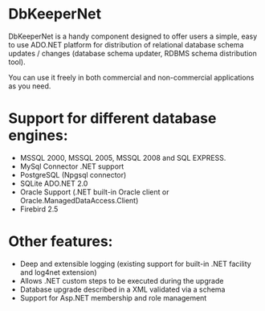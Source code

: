# DbKeeperNet

DbKeeperNet is a handy component designed to offer users a simple, easy to use ADO.NET platform for distribution 
of relational database schema updates / changes (database schema updater, RDBMS schema distribution tool). 

You can use it freely in both commercial and non-commercial applications as you need. 

# Support for different database engines:

* MSSQL 2000, MSSQL 2005, MSSQL 2008 and SQL EXPRESS.
* MySql Connector .NET support
* PostgreSQL (Npgsql connector)
* SQLite ADO.NET 2.0
* Oracle Support (.NET built-in Oracle client or Oracle.ManagedDataAccess.Client)
* Firebird 2.5

# Other features:
* Deep and extensible logging (existing support for built-in .NET facility and log4net extension)
* Allows .NET custom steps to be executed during the upgrade
* Database upgrade described in a XML validated via a schema
* Support for Asp.NET membership and role management
